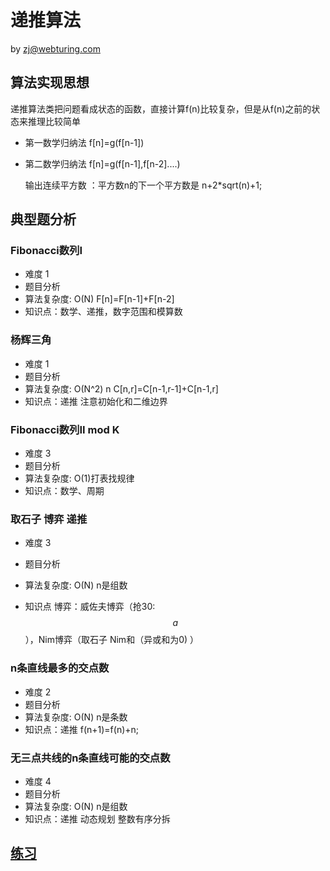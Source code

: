 # 递推算法 
by zj@webturing.com

## 算法实现思想
 递推算法类把问题看成状态的函数，直接计算f(n)比较复杂，但是从f(n)之前的状态来推理比较简单
- 第一数学归纳法 f[n]=g(f[n-1]) 

- 第二数学归纳法 f[n]=g(f[n-1],f[n-2]....)

  输出连续平方数 ：平方数n的下一个平方数是 n+2*sqrt(n)+1;


##  典型题分析

### Fibonacci数列I 
- 难度 1
- 题目分析
- 算法复杂度: O(N)  F[n]=F[n-1]+F[n-2] 
- 知识点：数学、递推，数字范围和模算数

### 杨辉三角
- 难度 1
- 题目分析
- 算法复杂度: O(N^2) n C[n,r]=C[n-1,r-1]+C[n-1,r] 
- 知识点：递推 注意初始化和二维边界

### Fibonacci数列II mod K
- 难度 3
- 题目分析
- 算法复杂度: O(1)打表找规律
- 知识点：数学、周期

### 取石子 博弈 递推 
- 难度 3

- 题目分析

- 算法复杂度: O(N) n是组数 

- 知识点 博弈：威佐夫博弈（抢30: $$a%(m+1)==0$$），Nim博弈（取石子 Nim和（异或和为0) ）
### n条直线最多的交点数
  - 难度 2
  - 题目分析
  - 算法复杂度: O(N) n是条数 
  - 知识点：递推  f(n+1)=f(n)+n;

### 无三点共线的n条直线可能的交点数
- 难度 4
- 题目分析
- 算法复杂度: O(N) n是组数 
- 知识点：递推 动态规划  整数有序分拆

## [练习](https://oj.ahstu.cc/JudgeOnline/contest.php?cid=1377)

